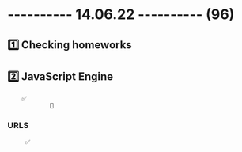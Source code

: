 # ---------- 14.06.22 ---------- (96)

## 1️⃣ Checking homeworks

## 2️⃣ JavaScript Engine

        ✅
                🔷

### URLS

         ✅
